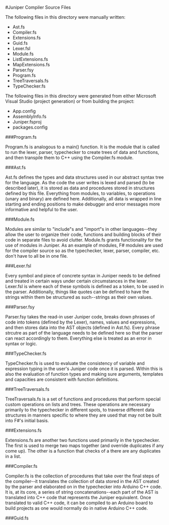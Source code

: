 #Juniper Compiler Source Files

The following files in this directory were manually written:
- Ast.fs
- Compiler.fs
- Extensions.fs
- Guid.fs
- Lexer.fsl
- Module.fs
- ListExtensions.fs
- MapExtensions.fs
- Parser.fsy
- Program.fs
- TreeTraversals.fs
- TypeChecker.fs

The following files in this directory were generated from either
Microsoft Visual Studio (project generation) or from building the project:
- App.config
- AssemblyInfo.fs
- Juniper.fsproj
- packages.config


###Program.fs

Program.fs is analogous to a main() function. It is the module that is called to run the lexer, parser, typechecker to create trees of data and functions, and then transpile them to C++ using the Compiler.fs module.

###Ast.fs

Ast.fs defines the types and data structures used in our abstract syntax tree for the language. As the code the user writes is lexed and parsed (to be described later), it is stored as data and procedures stored in structures defined by this file. Everything from modules, to variables, to operations (unary and binary) are defined here. Additionally, all data is wrapped in line starting and ending positions to make debugger and error messages more informative and helpful to the user.

###Module.fs

Modules are similar to "include"s and "import"s in other languages--they allow the user to organize their code, functions and building blocks of their code in separate files to avoid clutter. Module.fs grants functionality for the use of modules in Juniper. As an example of modules, F# modules are used for the compiler source so as the typechecker, lexer, parser, compiler, etc. don't have to all be in one file.

###Lexer.fsl

Every symbol and piece of concrete syntax in Juniper needs to be defined and treated in certain ways under certain circumstances in the lexer. Lexer.fsl is where each of these symbols is defined as a token, to be used in the parser. Additionally, things like quotes can be defined to have the strings within them be structured as such--strings as their own values.

###Parser.fsy

Parser.fsy takes the read-in user Juniper code, breaks down phrases of code into tokens (defined by the Lexer), names, values and expressions, and then stores data into the AST objects (defined in Ast.fs). Every phrase strcutre as part of the language needs to be defined here so that the parser can react accordingly to them. Everything else is treated as an error in syntax or logic.

###TypeChecker.fs

TypeChecker.fs is used to evaluate the consistency of variable and expression typing in the user's Juniper code once it is parsed. Within this is also the evaluation of function types and making sure arguments, templates and capacities are consistent with function definitions.

###TreeTraversals.fs

TreeTraversals.fs is a set of functions and procedures that perform special custom operations on lists and trees. These operations are necessary primarily to the typechecker in different spots, to traverse different data structures in manners specific to where they are used that may not be built into F#'s initial basis.

###Extensions.fs

Extensions.fs are another two functions used primarily in the typechecker. The first is used to merge two maps together (and override duplicates if any come up). The other is a function that checks of a there are any duplicates in a list.

###Compiler.fs

Compiler.fs is the collection of procedures that take over the final steps of the compiler--it translates the collection of data stored in the AST created by the parser and elaborated on in the typechecker into Arduino C++ code. It is, at its core, a series of string concatenations--each part of the AST is translated into C++ code that represents the Juniper equivalent. Once translated to valid C++ code, it can be compiled to an Arduino board to build projects as one would normally do in native Arduino C++ code.

###Guid.fs

